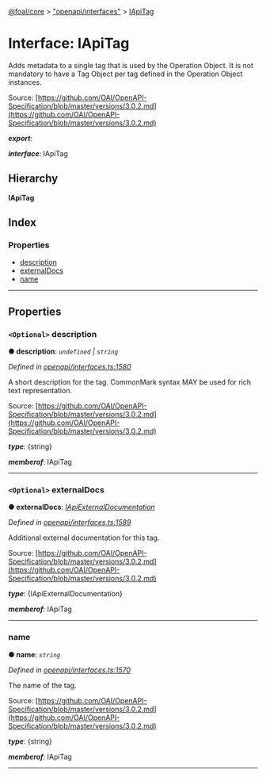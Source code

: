 [@foal/core](../README.md) > ["openapi/interfaces"](../modules/_openapi_interfaces_.md) > [IApiTag](../interfaces/_openapi_interfaces_.iapitag.md)

# Interface: IApiTag

Adds metadata to a single tag that is used by the Operation Object. It is not mandatory to have a Tag Object per tag defined in the Operation Object instances.

Source: [https://github.com/OAI/OpenAPI-Specification/blob/master/versions/3.0.2.md](https://github.com/OAI/OpenAPI-Specification/blob/master/versions/3.0.2.md)

*__export__*: 

*__interface__*: IApiTag

## Hierarchy

**IApiTag**

## Index

### Properties

* [description](_openapi_interfaces_.iapitag.md#description)
* [externalDocs](_openapi_interfaces_.iapitag.md#externaldocs)
* [name](_openapi_interfaces_.iapitag.md#name)

---

## Properties

<a id="description"></a>

### `<Optional>` description

**● description**: *`undefined` \| `string`*

*Defined in [openapi/interfaces.ts:1580](https://github.com/FoalTS/foal/blob/aac11366/packages/core/src/openapi/interfaces.ts#L1580)*

A short description for the tag. CommonMark syntax MAY be used for rich text representation.

Source: [https://github.com/OAI/OpenAPI-Specification/blob/master/versions/3.0.2.md](https://github.com/OAI/OpenAPI-Specification/blob/master/versions/3.0.2.md)

*__type__*: {string}

*__memberof__*: IApiTag

___
<a id="externaldocs"></a>

### `<Optional>` externalDocs

**● externalDocs**: *[IApiExternalDocumentation](_openapi_interfaces_.iapiexternaldocumentation.md)*

*Defined in [openapi/interfaces.ts:1589](https://github.com/FoalTS/foal/blob/aac11366/packages/core/src/openapi/interfaces.ts#L1589)*

Additional external documentation for this tag.

Source: [https://github.com/OAI/OpenAPI-Specification/blob/master/versions/3.0.2.md](https://github.com/OAI/OpenAPI-Specification/blob/master/versions/3.0.2.md)

*__type__*: {IApiExternalDocumentation}

*__memberof__*: IApiTag

___
<a id="name"></a>

###  name

**● name**: *`string`*

*Defined in [openapi/interfaces.ts:1570](https://github.com/FoalTS/foal/blob/aac11366/packages/core/src/openapi/interfaces.ts#L1570)*

The name of the tag.

Source: [https://github.com/OAI/OpenAPI-Specification/blob/master/versions/3.0.2.md](https://github.com/OAI/OpenAPI-Specification/blob/master/versions/3.0.2.md)

*__type__*: {string}

*__memberof__*: IApiTag

___

